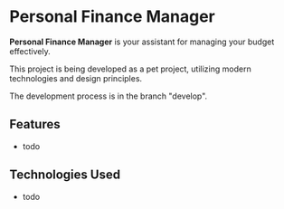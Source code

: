 # Personal Finance Manager

**Personal Finance Manager** is your assistant for managing your budget effectively.

This project is being developed as a pet project, utilizing modern technologies and design principles.

The development process is in the branch "develop".

## Features
- todo

## Technologies Used
- todo
